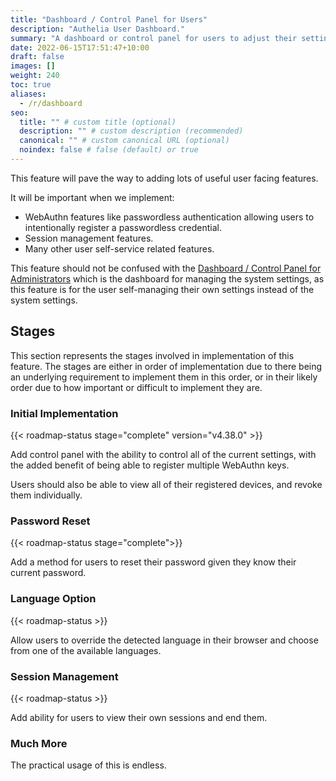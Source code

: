 ```yaml
---
title: "Dashboard / Control Panel for Users"
description: "Authelia User Dashboard."
summary: "A dashboard or control panel for users to adjust their settings is easily one of the most impactful features we can implement."
date: 2022-06-15T17:51:47+10:00
draft: false
images: []
weight: 240
toc: true
aliases:
  - /r/dashboard
seo:
  title: "" # custom title (optional)
  description: "" # custom description (recommended)
  canonical: "" # custom canonical URL (optional)
  noindex: false # false (default) or true
---
```


This feature will pave the way to adding lots of useful user facing features.

It will be important when we implement:
- WebAuthn features like passwordless authentication allowing users to intentionally register a passwordless credential.
- Session management features.
- Many other user self-service related features.

This feature should not be confused with the [Dashboard / Control Panel for Administrators](dashboard-control-panel-and-cli-for-admins.md)
which is the dashboard for managing the system settings, as this feature is for the user self-managing their own
settings instead of the system settings.

## Stages

This section represents the stages involved in implementation of this feature. The stages are either in order of
implementation due to there being an underlying requirement to implement them in this order, or in their likely order
due to how important or difficult to implement they are.

### Initial Implementation

{{< roadmap-status stage="complete" version="v4.38.0" >}}

Add control panel with the ability to control all of the current settings, with the added benefit of being able to
register multiple WebAuthn keys.

Users should also be able to view all of their registered devices, and revoke them individually.

### Password Reset

{{< roadmap-status stage="complete">}}

Add a method for users to reset their password given they know their current password.

### Language Option

{{< roadmap-status >}}

Allow users to override the detected language in their browser and choose from one of the available languages.

### Session Management

{{< roadmap-status >}}

Add ability for users to view their own sessions and end them.

### Much More

The practical usage of this is endless.
